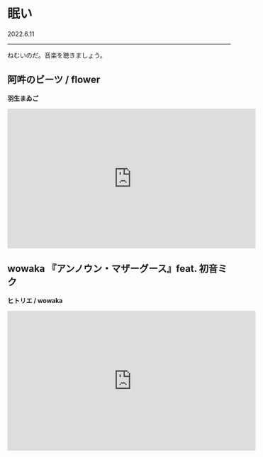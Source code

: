 # 眠い
2022.6.11

---
ねむいのだ。音楽を聴きましょう。
## 阿吽のビーツ / flower
**羽生まゐご**

<div class="iframeWrap">
<iframe width="560" height="315" src="https://www.youtube.com/embed/SiqjnFhLq2U" frameborder="0" allow="accelerometer; autoplay; encrypted-media; gyroscope; picture-in-picture" allowfullscreen></iframe>
</div>

## wowaka 『アンノウン・マザーグース』feat. 初音ミク
**ヒトリエ / wowaka**

<div class="iframeWrap">
<iframe width="560" height="315" src="https://www.youtube.com/embed/P_CSdxSGfaA" frameborder="0" allow="accelerometer; autoplay; encrypted-media; gyroscope; picture-in-picture" allowfullscreen></iframe>
</div>